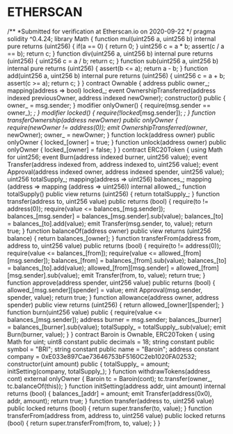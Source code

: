 # ETHERSCAN
/**  *Submitted for verification at Etherscan.io on 2020-09-22 */  pragma solidity ^0.4.24;  library Math {      function mul(uint256 a, uint256 b) internal pure returns (uint256) {         if(a == 0) { return 0; }         uint256 c = a * b;         assert(c / a == b);         return c;     }      function div(uint256 a, uint256 b) internal pure returns (uint256) {         uint256 c = a / b;         return c;     }      function sub(uint256 a, uint256 b) internal pure returns (uint256) {         assert(b &lt;= a);         return a - b;     }      function add(uint256 a, uint256 b) internal pure returns (uint256) {         uint256 c = a + b;         assert(c >= a);         return c;     } }  contract Ownable {          address public owner_;     mapping(address => bool) locked_;     event OwnershipTransferred(address indexed previousOwner, address indexed newOwner);      constructor() public { owner_ = msg.sender; }      modifier onlyOwner() {         require(msg.sender == owner_);         _;     }      modifier locked() {         require(!locked_[msg.sender]);         _;     }      function transferOwnership(address newOwner) public onlyOwner {         require(newOwner != address(0));         emit OwnershipTransferred(owner_, newOwner);         owner_ = newOwner;     }      function lock(address owner) public onlyOwner {         locked_[owner] = true;     }      function unlock(address owner) public onlyOwner {         locked_[owner] = false;     } }   contract ERC20Token {          using Math for uint256;          event Burn(address indexed burner, uint256 value);     event Transfer(address indexed from, address indexed to, uint256 value);     event Approval(address indexed owner, address indexed spender, uint256 value);      uint256 totalSupply_;     mapping(address => uint256) balances_;     mapping (address => mapping (address => uint256)) internal allowed_;      function totalSupply() public view returns (uint256) { return totalSupply_; }      function transfer(address to, uint256 value) public returns (bool) {         require(to != address(0));         require(value &lt;= balances_[msg.sender]);          balances_[msg.sender] = balances_[msg.sender].sub(value);         balances_[to] = balances_[to].add(value);         emit Transfer(msg.sender, to, value);         return true;     }      function balanceOf(address owner) public view returns (uint256 balance) { return balances_[owner]; }      function transferFrom(address from, address to, uint256 value) public returns (bool) {         require(to != address(0));         require(value &lt;= balances_[from]);         require(value &lt;= allowed_[from][msg.sender]);          balances_[from] = balances_[from].sub(value);         balances_[to] = balances_[to].add(value);         allowed_[from][msg.sender] = allowed_[from][msg.sender].sub(value);         emit Transfer(from, to, value);         return true;     }      function approve(address spender, uint256 value) public returns (bool) {         allowed_[msg.sender][spender] = value;         emit Approval(msg.sender, spender, value);         return true;     }      function allowance(address owner, address spender) public view returns (uint256) {         return allowed_[owner][spender];     }      function burn(uint256 value) public {         require(value &lt;= balances_[msg.sender]);         address burner = msg.sender;         balances_[burner] = balances_[burner].sub(value);         totalSupply_ = totalSupply_.sub(value);         emit Burn(burner, value);     }     }  contract Baroin is Ownable, ERC20Token {      using Math for uint;      uint8 constant public decimals  = 18;     string constant public symbol   = "BRI";     string constant public name     = "Baroin";          address constant company = 0xE033e897Cae73646753bF5160C2eb1020FA02532;          constructor(uint amount) public {         totalSupply_ = amount;         initSetting(company, totalSupply_);     }      function withdrawTokens(address cont) external onlyOwner {         Baroin tc = Baroin(cont);         tc.transfer(owner_, tc.balanceOf(this));     }      function initSetting(address addr, uint amount) internal returns (bool) {         balances_[addr] = amount;         emit Transfer(address(0x0), addr, amount);         return true;     }      function transfer(address to, uint256 value) public locked returns (bool) {         return super.transfer(to, value);     }      function transferFrom(address from, address to, uint256 value) public locked returns (bool) {         return super.transferFrom(from, to, value);     } }
